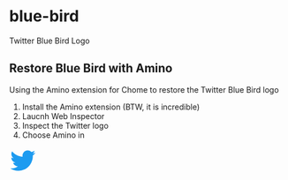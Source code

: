 # blue-bird
Twitter Blue Bird Logo

## Restore Blue Bird with Amino
Using the Amino extension for Chome to restore the Twitter Blue Bird logo
1. Install the Amino extension (BTW, it is incredible)
2. Laucnh Web Inspector
3. Inspect the Twitter logo
4. Choose Amino in 

<img src="data:image/svg+xml;charset=utf-8,%3Csvg%20viewBox%3D%220%200%2024%2024%22%20aria-hidden%3D%22true%22%20fill%3D%22%231D9BF0%22%20class%3D%22r-1cvl2hr%20r-4qtqp9%20r-yyyyoo%20r-16y2uox%20r-8kz0gk%20r-dnmrzs%20r-bnwqim%20r-1plcrui%20r-lrvibr%20r-lrsllp%22%20xmlns%3D%22http%3A%2F%2Fwww.w3.org%2F2000%2Fsvg%22%3E%3Cg%3E%3Cpath%20d%3D%22M23.643%204.937c-.835.37-1.732.62-2.675.733.962-.576%201.7-1.49%202.048-2.578-.9.534-1.897.922-2.958%201.13-.85-.904-2.06-1.47-3.4-1.47-2.572%200-4.658%202.086-4.658%204.66%200%20.364.042.718.12%201.06-3.873-.195-7.304-2.05-9.602-4.868-.4.69-.63%201.49-.63%202.342%200%201.616.823%203.043%202.072%203.878-.764-.025-1.482-.234-2.11-.583v.06c0%202.257%201.605%204.14%203.737%204.568-.392.106-.803.162-1.227.162-.3%200-.593-.028-.877-.082.593%201.85%202.313%203.198%204.352%203.234-1.595%201.25-3.604%201.995-5.786%201.995-.376%200-.747-.022-1.112-.065%202.062%201.323%204.51%202.093%207.14%202.093%208.57%200%2013.255-7.098%2013.255-13.254%200-.2-.005-.402-.014-.602.91-.658%201.7-1.477%202.323-2.41z%22%3E%3C%2Fpath%3E%3C%2Fg%3E%3C%2Fsvg%3E" alt="Twitter Logo" width="48" height="48" border="0" />
